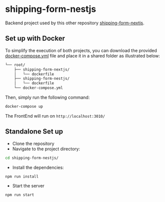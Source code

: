 
# shipping-form-nestjs
Backend project used by this other repository [shipping-form-nextjs](https://github.com/galletafromjell666/shipping-form-nextjs).

## Set up with Docker
To simplify the execution of both projects, you can download the provided [docker-compose.yml](https://github.com/galletafromjell666/shipping-form-nestjs/blob/docker-compose/docker-compose.yml) file and place it in a shared folder as illustrated below:
```bash
└── root/
    ├── shipping-form-nextjs/
    │   └── dockerfile
    ├── shipping-form-nestjs/
    │   └── dockerfile
    └── docker-compose.yml
```
Then, simply run the following command:
```bash
docker-compose up
```

The FrontEnd will run on `http://localhost:3010/`

## Standalone Set up
- Clone the repository
- Navigate to the project directory:
```bash 
cd shipping-form-nestjs/
```
- Install the dependencies:
```bash 
npm run install
```

- Start the server
```bash 
npm run start
```
